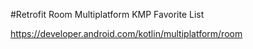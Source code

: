 #Retrofit Room Multiplatform KMP Favorite List

https://developer.android.com/kotlin/multiplatform/room
